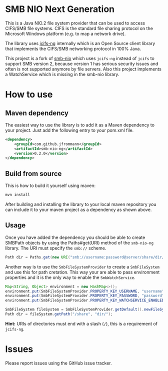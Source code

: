 # SMB NIO Next Generation

This is a Java NIO.2 file system provider that can be used to access CIFS/SMB file systems. CIFS is the standard file sharing protocol on the Microsoft Windows 
platform (e.g. to map a network drive). 

The library uses [jcifs-ng](https://github.com/AgNO3/jcifs-ng) internally which is an Open Source client library that implements the CIFS/SMB networking 
protocol in 100% Java.

This project is a fork of [smb-nio](https://github.com/pontiussoftware/smb-nio) which uses ``jcifs-ng`` instead of ``jcifs`` to support SMB version 2, because 
version 1 has serious security issues and often is not supported anymore by file servers. Also this project implements a WatchService which is missing in the 
smb-nio library.

# How to use

## Maven dependency
The easiest way to use the library is to add it as a Maven dependency to your project. Just add the following entry to your pom.xml file.

```xml
<dependency>
    <groupId>com.github.jfrommann</groupId>
    <artifactId>smb-nio-ng</artifactId>
    <version>0.2.0</version>
</dependency>
```

## Build from source
This is how to build it yourself using maven:

```bash
mvn install
```

After building and installing the library to your local maven repository you can include it to your maven project as a dependency as shown above.

## Usage
Once you have added the dependency you should be able to create SMBPath objects by using the Paths#get(URI) method of the ``smb-nio-ng`` library. 
The URI must specify the ``smb://`` scheme.

```java
Path dir = Paths.get(new URI("smb://username:password@server/share/dir/"));
```         

Another way is to use the ``SmbFileSystemProvider`` to create a ``SmbFileSystem`` and use this for path cretation. This way your are able to pass environment 
properties and it is the only way to enable the ``SmbWatchService``.

```java  
Map<String, Object> environment = new HashMap<>(); 
environment.put(SmbFileSystemProvider.PROPERTY_KEY_USERNAME, "username");
environment.put(SmbFileSystemProvider.PROPERTY_KEY_PASSWORD, "password"); 
environment.put(SmbFileSystemProvider.PROPERTY_KEY_WATCHSERVICE_ENABLED, true);

SmbFileSystem fileSystem = SmbFileSystemProvider.getDefault().newFileSystem(URI.create("smb://server), environment);
Path dir = fileSystem.getPath("/share", "dir/");
```   

**Hint:** URIs of directories must end with a slash (``/``), this is a requirement of ``jcifs-ng``.

# Issues
Please report issues using the GitHub issue tracker.
